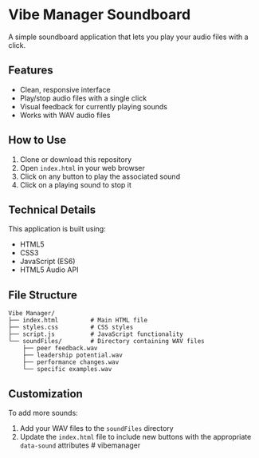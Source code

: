 # Vibe Manager Soundboard

A simple soundboard application that lets you play your audio files with a click.

## Features

- Clean, responsive interface
- Play/stop audio files with a single click
- Visual feedback for currently playing sounds
- Works with WAV audio files

## How to Use

1. Clone or download this repository
2. Open `index.html` in your web browser
3. Click on any button to play the associated sound
4. Click on a playing sound to stop it

## Technical Details

This application is built using:
- HTML5
- CSS3
- JavaScript (ES6)
- HTML5 Audio API

## File Structure

```
Vibe Manager/
├── index.html         # Main HTML file
├── styles.css         # CSS styles
├── script.js          # JavaScript functionality
└── soundFiles/        # Directory containing WAV files
    ├── peer feedback.wav
    ├── leadership potential.wav
    ├── performance changes.wav
    └── specific examples.wav
```

## Customization

To add more sounds:
1. Add your WAV files to the `soundFiles` directory
2. Update the `index.html` file to include new buttons with the appropriate `data-sound` attributes # vibemanager
